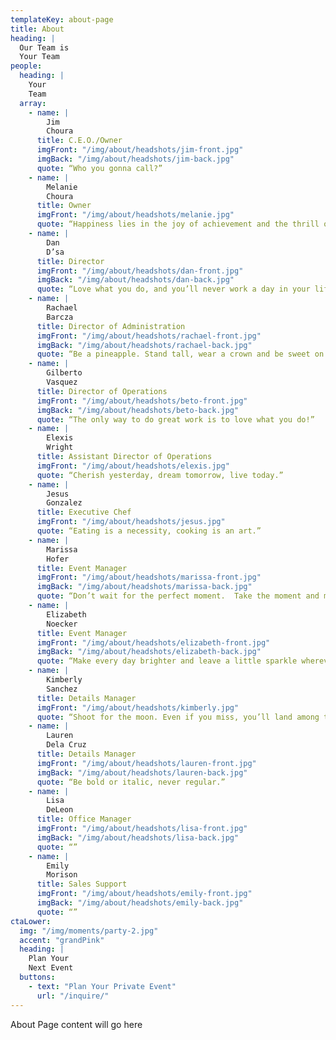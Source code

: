 ```yaml
---
templateKey: about-page
title: About
heading: |
  Our Team is
  Your Team
people:
  heading: |
    Your
    Team
  array:
    - name: |
        Jim
        Choura
      title: C.E.O./Owner
      imgFront: "/img/about/headshots/jim-front.jpg"
      imgBack: "/img/about/headshots/jim-back.jpg"
      quote: “Who you gonna call?”
    - name: |
        Melanie
        Choura
      title: Owner
      imgFront: "/img/about/headshots/melanie.jpg"
      quote: “Happiness lies in the joy of achievement and the thrill of creative effort.”
    - name: |
        Dan
        D’sa
      title: Director
      imgFront: "/img/about/headshots/dan-front.jpg"
      imgBack: "/img/about/headshots/dan-back.jpg"
      quote: “Love what you do, and you’ll never work a day in your life.”
    - name: |
        Rachael
        Barcza
      title: Director of Administration
      imgFront: "/img/about/headshots/rachael-front.jpg"
      imgBack: "/img/about/headshots/rachael-back.jpg"
      quote: “Be a pineapple. Stand tall, wear a crown and be sweet on the inside.”
    - name: |
        Gilberto
        Vasquez
      title: Director of Operations
      imgFront: "/img/about/headshots/beto-front.jpg"
      imgBack: "/img/about/headshots/beto-back.jpg"
      quote: “The only way to do great work is to love what you do!”
    - name: |
        Elexis
        Wright
      title: Assistant Director of Operations
      imgFront: "/img/about/headshots/elexis.jpg"
      quote: “Cherish yesterday, dream tomorrow, live today.”
    - name: |
        Jesus
        Gonzalez
      title: Executive Chef
      imgFront: "/img/about/headshots/jesus.jpg"
      quote: “Eating is a necessity, cooking is an art.”
    - name: |
        Marissa
        Hofer
      title: Event Manager
      imgFront: "/img/about/headshots/marissa-front.jpg"
      imgBack: "/img/about/headshots/marissa-back.jpg"
      quote: “Don’t wait for the perfect moment.  Take the moment and make it perfect.“
    - name: |
        Elizabeth
        Noecker
      title: Event Manager
      imgFront: "/img/about/headshots/elizabeth-front.jpg"
      imgBack: "/img/about/headshots/elizabeth-back.jpg"
      quote: “Make every day brighter and leave a little sparkle wherever you go.“
    - name: |
        Kimberly
        Sanchez
      title: Details Manager
      imgFront: "/img/about/headshots/kimberly.jpg"
      quote: “Shoot for the moon. Even if you miss, you’ll land among the stars.”
    - name: |
        Lauren
        Dela Cruz
      title: Details Manager
      imgFront: "/img/about/headshots/lauren-front.jpg"
      imgBack: "/img/about/headshots/lauren-back.jpg"
      quote: “Be bold or italic, never regular.”
    - name: |
        Lisa
        DeLeon
      title: Office Manager
      imgFront: "/img/about/headshots/lisa-front.jpg"
      imgBack: "/img/about/headshots/lisa-back.jpg"
      quote: “”
    - name: |
        Emily
        Morison
      title: Sales Support
      imgFront: "/img/about/headshots/emily-front.jpg"
      imgBack: "/img/about/headshots/emily-back.jpg"
      quote: “”
ctaLower:
  img: "/img/moments/party-2.jpg"
  accent: "grandPink"
  heading: |
    Plan Your
    Next Event
  buttons:
    - text: "Plan Your Private Event"
      url: "/inquire/"
---
```


About Page content will go here
